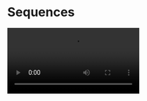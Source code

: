 # Sequences

<video src="https://youtu.be/dYfgSLGV3mc?feature=shared" mini-player="false"/>

<note>
<p>a function whose domain is the set of *positive* integers:</p>
<p>
<code-block lang="tex">
\begin{align}
\{ 1, 2, 3, 4, \dots \}
\end{align}
</code-block>
</p>

</note>



<table>
<tr><td colspan="8"><p>The general, or <code-block lang="tex">\n^{th}</code-block> term, is denoted as <code-block 
lang="tex">\a_{n}
</code-block></p></td></tr>
<tr>
<td>odd integers</td>
<td>1</td>
<td>3</td>
<td>5</td>
<td>7</td>
<td>9</td>
<td><code-block lang="tex">\\dots</code-block></td>
<td><code-block lang="tex">\n</code-block></td>
</tr>
<tr>
<td>perfect squares</td>
<td>1</td>
<td>4</td>
<td>9</td>
<td>16</td>
<td>25</td>
<td><code-block lang="tex">\\dots</code-block></td>
<td><code-block lang="tex">\n</code-block></td>
</tr>
<tr>
<td></td>
<td><code-block lang="tex">\a_{1}</code-block></td>
<td><code-block lang="tex">\a_{2}</code-block></td>
<td><code-block lang="tex">\a_{3}</code-block></td>
<td><code-block lang="tex">\a_{4}</code-block></td>
<td><code-block lang="tex">\a_{5}</code-block></td>
<td><code-block lang="tex">\\dots</code-block></td>
<td><code-block lang="tex">\a_{n}</code-block></td>
</tr>
</table>



## Find the first five 

[//]: # (first five terms in sequence)
<table>
<tr><td colspan="2"><p>Write out the first five (5) terms of the sequence...</p></td></tr>
<tr>
<td>
<tip>
<p><code-block lang="tex">\a_{n} = 2n + 3</code-block></p>
<deflist collapsible="true" default-state="collapsed">
<def title="Answer">
<code-block lang="tex">
\begin{align}
a_{1} &= 2(1) + 3 \\
a_{2} &= 2(2) + 3 \\
a_{3} &= 2(3) + 3 \\
a_{4} &= 2(4) + 3 \\
a_{5} &= 2(5) + 3 \\
\end{align}
</code-block>
<p>first five terms of the sequence...</p>
<code-block lang="tex"> \{ 5, 7, 9, 11, 13 \}</code-block>
</def>
</deflist>
</tip>
</td>
<td>
<tip>
<p><code-block lang="tex">\a_n = (-1)^n * \frac{6 - 2n}{ \sqrt{n + 1}} </code-block></p>
<deflist collapsible="true" default-state="collapsed">
<def title="Answer">
<code-block lang="tex">
\begin{align} 
a_1 &= (-1)^{1} * \frac{6 - 2(1)}{ \sqrt{(1) + 1}} &= \frac{-4}{\sqrt{-2}} &= \frac{-4 \sqrt{-2}}{2} &= \ -2 \sqrt
{-2} \\
a_2 &= (-1)^{2} * \frac{6 - 2(2)}{ \sqrt{(2) + 1}} &= \frac{2}{\sqrt{3}} &= \frac{2 \sqrt{3}}{3} \\
a_3 &= (-1)^{3} * \frac{6 - 2(3)}{ \sqrt{(3) + 1}} &= \frac{-0}{\sqrt{4}} &= 0 \\
a_4 &= (-1)^{4} * \frac{6 - 2(4)}{ \sqrt{(4) + 1}} &= \frac{-2}{\sqrt{5}} &= \frac{-2 \sqrt{5}}{5} \\
a_5 &= (-1)^{5} * \frac{6 - 2(5)}{ \sqrt{(5) + 1}} &= - \frac{-4}{\sqrt{6}} &= \frac{2 \sqrt{6}}{3} \\
\end{align}
</code-block>
<p>first five terms of the sequence...</p>
<code-block lang="tex"> \{ -2 \sqrt{-2}, \frac{2 \sqrt{3}}{3}, 0, \frac{-2 \sqrt{5}}{5}, \frac{2 \sqrt{6}}{3} \}</code-block>
</def>
</deflist>
</tip>
</td>
</tr>
</table>



## Find the n^th term

[//]: # (find the nth term)
<table>
<tr>
<td colspan="2">
<p>Write the <code-block lang="tex">\n^{th}</code-block> terms of the sequence <code-block 
lang="tex">\a_n</code-block> suggested by the pattern</p>
</td>
</tr>
<tr>
<td>
<tip>
<p><code-block lang="tex"> \frac{2}{3}, \frac{4}{9}, \frac{8}{27}, \frac{16}{81}, \dots</code-block></p>
<deflist collapsible="true" default-state="collapsed">
<def title="Answer">
<p>Find the pattern...</p>
<code-block lang="tex">
\begin{align}
\frac{2^1}{3^1}, \frac{2^2}{3^2}, \frac{2^3}{3^3}, \frac{2^4}{3^4}, \dots \\
\end{align}
</code-block>
<p>Therefore...</p>
<code-block lang="tex">
\begin{align}
a_n = \frac{2^n}{3^n} \\
= \bigg( \frac{2}{3} \bigg) ^n \\
\end{align}
</code-block>
</def>
</deflist>
</tip>
</td>
<td>
<tip>
<p><code-block lang="tex"> 2, -4, 6, -8, 10, \dots </code-block></p>
<deflist collapsible="true" default-state="collapsed">
<def title="Answer">
<code-block lang="tex">
\begin{align} 
a_1 &= (-1)^{1} * \frac{6 - 2(1)}{ \sqrt{(1) + 1}} &= \frac{-4}{\sqrt{-2}} &= \frac{-4 \sqrt{-2}}{2} &= \ -2 \sqrt
{-2} \\
a_2 &= (-1)^{2} * \frac{6 - 2(2)}{ \sqrt{(2) + 1}} &= \frac{2}{\sqrt{3}} &= \frac{2 \sqrt{3}}{3} \\
a_3 &= (-1)^{3} * \frac{6 - 2(3)}{ \sqrt{(3) + 1}} &= \frac{-0}{\sqrt{4}} &= 0 \\
a_4 &= (-1)^{4} * \frac{6 - 2(4)}{ \sqrt{(4) + 1}} &= \frac{-2}{\sqrt{5}} &= \frac{-2 \sqrt{5}}{5} \\
a_5 &= (-1)^{5} * \frac{6 - 2(5)}{ \sqrt{(5) + 1}} &= - \frac{-4}{\sqrt{6}} &= \frac{2 \sqrt{6}}{3} \\
\end{align}
</code-block>
<p>first five terms of the sequence...</p>
<code-block lang="tex"> \{ -2 \sqrt{-2}, \frac{2 \sqrt{3}}{3}, 0, \frac{-2 \sqrt{5}}{5}, \frac{2 \sqrt{6}}{3} \}</code-block>
</def>
</deflist>
</tip>
</td>
</tr>
</table>

<code-block lang="mermaid">
graph TB
   A[Decision]
   A -- Option 0 --> B[Do Something]
   A -- Option 1 --> C[Do Something Else]
</code-block>

```mermaid
sequenceDiagram
    Tech writer -->> Developer: Hi, can you check that I've described everything correctly?
    Developer -->> Junior developer: Hi, can you, please, help our TW with the task?
    Developer --x Tech writer: Sure, I've asked Garold to take care of this, it will help him to understand the logic better.
    Junior developer -->> Developer: No problem!

    Developer --> Tech writer: Adding you both to a group chat  ...
    Note right of Developer: Adding to the chat.

    Tech writer --> Junior developer: Hi, Garold!
```